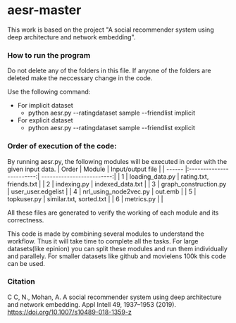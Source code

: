 # aesr-master
This work is based on the project "A social recommender system using deep architecture and network embedding".

### How to run the program

Do not delete any of the folders in this file. If anyone of the folders are deleted make the neccessary change in the code.

Use the following command:
* For implicit dataset
	* python aesr.py --ratingdataset sample --friendlist implicit
* For explicit dataset
	* python aesr.py --ratingdataset sample --friendlist explicit

### Order of execution of the code:
By running aesr.py, the following modules will be executed in order with the given input data.
| Order  | Module                   | Input/output file         |
| ------ |:------------------------:| -------------------------:|
| 1      | loading_data.py          | rating.txt, friends.txt   |
| 2      | indexing.py              |   indexed_data.txt        |
| 3      | graph_construction.py    |   user_user.edgelist      |
| 4      | nrl_using_node2vec.py    |    out.emb                |
| 5      | topkuser.py              |   similar.txt, sorted.txt |
| 6      | metrics.py               |                           |


All these files are generated to verify the working of each module and its correctness.

This code is made by combining several modules to understand the workflow. Thus it will take time to complete all the tasks. For large datasets(like epinion) you can split these modules and run them individually and parallely. For smaller datasets like github and movielens 100k this code can be used.


### Citation
C C, N., Mohan, A. A social recommender system using deep architecture and network embedding. Appl Intell 49, 1937–1953 (2019). https://doi.org/10.1007/s10489-018-1359-z

